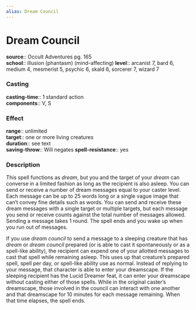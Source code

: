 ```yaml
---
alias: Dream Council
---
```


# Dream Council 

**source**:: Occult Adventures pg. 165  
**school**:: illusion (phantasm) (mind-affecting)
**level**:: arcanist 7, bard 6, medium 4, mesmerist 5, psychic 6, skald 6, sorcerer 7, wizard 7

### Casting 

**casting-time**:: 1 standard action  
**components**:: V, S

### Effect 

**range**:: unlimited  
**target**:: one or more living creatures  
**duration**:: see text  
**saving-throw**:: Will negates
**spell-resistance**:: yes

### Description 

This spell functions as *dream*, but you and the target of your *dream* can converse in a limited fashion as long as the recipient is also asleep. You can send or receive a number of dream messages equal to your caster level. Each message can be up to 25 words long or a single vague image that can’t convey fine details such as words. You can send and receive these dream messages with a single target or multiple targets, but each message you send or receive counts against the total number of messages allowed. Sending a message takes 1 round. The spell ends and you wake up when you run out of messages.  
  
If you use *dream council* to send a message to a sleeping creature that has *dream* or *dream council* prepared (or is able to cast it spontaneously or as a spell-like ability), the recipient can expend one of your allotted messages to cast that spell while remaining asleep. This uses up that creature’s prepared spell, spell per day, or spell-like ability use as normal. Instead of replying to your message, that character is able to enter your dreamscape. If the sleeping recipient has the Lucid Dreamer feat, it can enter your dreamscape without casting either of those spells. While in the original caster’s dreamscape, those involved in the council can interact with one another and that dreamscape for 10 minutes for each message remaining. When that time elapses, the spell ends.
